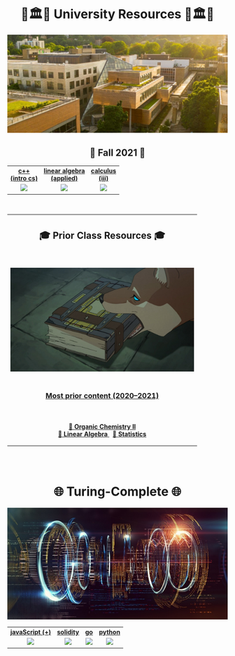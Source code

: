 <h1 align="center">🌲🏛️🌳 University Resources 🌳🏛️🌲</h1>
<p align="center">
<kbd>
  <img width="512" src="assets/images/psu.jpg">
</kbd>
</p>

<h2 align="center">🍂 Fall 2021 🍂 </h2>

<table align="center">
  <tr>
    <td align="center"><strong><a href="c++/">c++ <br> (intro cs)</a></strong></td>
    <td align="center"><strong><a href="python/linear/">linear algebra <br> (applied) </a></strong></td>
    <td align="center"><strong><a href="python/calculus/">calculus <br> (iii)</a></strong></td>
  </tr>
  <tr>
    <td align="center"><a href="c++/"><img src="assets/images/c++.ico"></a></td>
    <td align="center"><a href="python/linear/"><img src="assets/images/applied.ico"></a></td>
    <td align="center"><a href="python/calculus/"><img src="assets/images/lorenz.ico"></a></td>
  </tr>
</table>

<br>

<table align="center">
  <tr>
    <th>
      <h2 align="center">🎓 Prior Class Resources 🎓 </h2>
    </th>
  </tr>
  <tr>
    <td>
      <p align='center'>
        <br>
        <img width="420" src="assets/images/prior.jpg">
      </p>
    </td>
  </tr>
  <tr>
    <td>
      <h3 align='center'>
        <a href="http://drive.google.com/file/d/1lhJSXIqAmNblGcTUligxWAotnxI1fASp/view?usp=sharing"> Most prior content
          (2020&ndash;2021)
        </a>
      </h3>
    </td>
  </tr>
  <tr>
    <td>
      <p align="center">
        <br>
        <a href="http://raw.githubusercontent.com/nosvagor/notes/master/assets/prior/ch-335.pdf">📓 <strong>Organic Chemistry II</strong>
        </a>
        <br>
        <a href="http://raw.githubusercontent.com/nosvagor/notes/master/assets/prior/mth-261.pdf"> 📑 <strong>Linear Algebra</strong>
        </a>
        &nbsp; 
        <a href="http://raw.githubusercontent.com/nosvagor/notes/master/assets/prior/statistics.pdf">📑 <strong>Statistics</strong>
        </a>
      </p>
    </td>
  </tr>
</table>

<br>
<br>

<h1 align="center">🌐 Turing-Complete 🌐</h1>

<p align="center">
<kbd>
  <img width="512" src="assets/images/code.jpg">
</kbd>
</p>

<table align="center">
  <tr>
    <td align="center"><strong><a href="javascript/">javaScript (+)</a></strong></td>
    <td align="center"><strong><a href="solidity/">solidity</a></strong></td>
    <td align="center"><strong><a href="go/">go</a></strong></td>
    <td align="center"><strong><a href="python/">python</a></strong></td>
  </tr>
  <tr>
    <td align="center"><a href="javascript/"><img src="assets/images/javascript.ico"></a></td>
    <td align="center"><a href="solidity/"><img src="assets/images/solidity.ico"></a></td>
    <td align="center"><a href="go/"><img src="assets/images/go.ico"></a></td>
    <td align="center"><a href="python/"><img src="assets/images/python.ico"></a></td>
  </tr>
</table>
